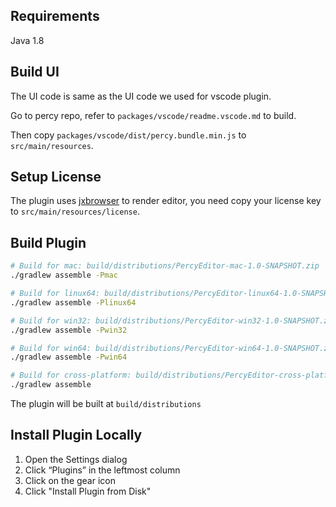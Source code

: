 ## Requirements

Java 1.8

## Build UI

The UI code is same as the UI code we used for vscode plugin.

Go to percy repo, refer to `packages/vscode/readme.vscode.md` to build.

Then copy `packages/vscode/dist/percy.bundle.min.js` to `src/main/resources`.

## Setup License

The plugin uses [jxbrowser](https://www.teamdev.com/jxbrowser) to render editor, you need copy your license key to `src/main/resources/license`.

## Build Plugin

```bash
# Build for mac: build/distributions/PercyEditor-mac-1.0-SNAPSHOT.zip
./gradlew assemble -Pmac

# Build for linux64: build/distributions/PercyEditor-linux64-1.0-SNAPSHOT.zip
./gradlew assemble -Plinux64

# Build for win32: build/distributions/PercyEditor-win32-1.0-SNAPSHOT.zip
./gradlew assemble -Pwin32

# Build for win64: build/distributions/PercyEditor-win64-1.0-SNAPSHOT.zip
./gradlew assemble -Pwin64

# Build for cross-platform: build/distributions/PercyEditor-cross-platform-1.0-SNAPSHOT.zip
./gradlew assemble
```

The plugin will be built at `build/distributions`

## Install Plugin Locally

1. Open the Settings dialog
2. Click “Plugins” in the leftmost column
3. Click on the gear icon
4. Click "Install Plugin from Disk"
